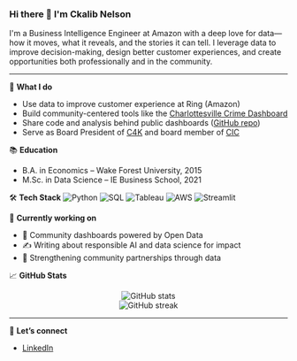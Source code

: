 ### Hi there 👋 I'm Ckalib Nelson

I'm a Business Intelligence Engineer at Amazon with a deep love for data—how it moves, what it reveals, and the stories it can tell. I leverage data to improve decision-making, design better customer experiences, and create opportunities both professionally and in the community.

---

🧠 **What I do**
- Use data to improve customer experience at Ring (Amazon)
- Build community-centered tools like the [Charlottesville Crime Dashboard](https://charlottesville-crime-data.streamlit.app/)
- Share code and analysis behind public dashboards ([GitHub repo](https://github.com/ckalibsnelson/crime-data))
- Serve as Board President of [C4K](https://www.c4kclubhouse.org) and board member of [CIC](https://cicville.org)

📚 **Education**
- B.A. in Economics – Wake Forest University, 2015
- M.Sc. in Data Science – IE Business School, 2021

🛠️ **Tech Stack**
![Python](https://img.shields.io/badge/Python-3670A0?style=for-the-badge&logo=python&logoColor=fff)
![SQL](https://img.shields.io/badge/SQL-025E8C?style=for-the-badge&logo=postgresql&logoColor=white)
![Tableau](https://img.shields.io/badge/Tableau-E97627?style=for-the-badge&logo=tableau&logoColor=white)
![AWS](https://img.shields.io/badge/AWS-FF9900?style=for-the-badge&logo=amazonaws&logoColor=white)
![Streamlit](https://img.shields.io/badge/Streamlit-FF4B4B?style=for-the-badge&logo=streamlit&logoColor=white)

🔭 **Currently working on**
- 🧠 Community dashboards powered by Open Data
- ✍️ Writing about responsible AI and data science for impact
- 🤝 Strengthening community partnerships through data

📈 **GitHub Stats**
<p align="center">
  <img src="https://github-readme-stats.vercel.app/api?username=ckalibsnelson&show_icons=true&theme=tokyonight" alt="GitHub stats"/>
  <br>
  <img src="https://streak-stats.demolab.com?user=ckalibsnelson&theme=tokyonight&date_format=M%20j%5B%2C%20Y%5D" alt="GitHub streak"/>
</p>

---

💬 **Let’s connect**
- [LinkedIn](https://www.linkedin.com/in/ckalibnelson/)
